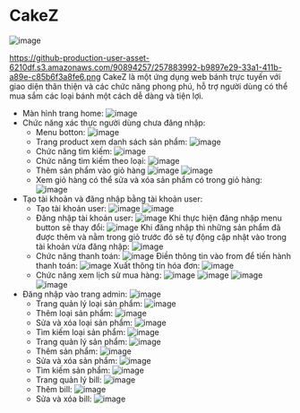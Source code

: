 # CakeZ 

![image](https://github.com/TranNgocAnhThai2004110031/CakeZ/assets/90894257/ee60cc3c-cec1-4993-92b1-00dabfd0bec5)

https://github-production-user-asset-6210df.s3.amazonaws.com/90894257/257883992-b9897e29-33a1-411b-a89e-c85b6f3a8fe6.png
CakeZ là một ứng dụng web bánh trực tuyến với giao diện thân thiện và các chức năng phong phú, hỗ trợ người dùng có thể mua sắm các loại bánh một cách dễ dàng và tiện lợi.
- Màn hình trang home:
  ![image](https://github.com/TranNgocAnhThai2004110031/CakeZ/assets/90894257/b9897e29-33a1-411b-a89e-c85b6f3a8fe6)
- Chức năng xác thực người dùng chưa đăng nhập:
  + Menu botton:
  ![image](https://github.com/TranNgocAnhThai2004110031/CakeZ/assets/90894257/d93cf4b6-caf8-4449-8910-ceb14d9fdae5)
  + Trang product xem danh sách sản phẩm:
  ![image](https://github.com/TranNgocAnhThai2004110031/CakeZ/assets/90894257/6f399b31-5796-4a94-844e-6dfd928d94a6)
  + Chức năng tìm kiếm:
  ![image](https://github.com/TranNgocAnhThai2004110031/CakeZ/assets/90894257/792058c6-98a0-432c-b9cc-16a83e2bb64b)
  + Chức năng tìm kiếm theo loại:
  ![image](https://github.com/TranNgocAnhThai2004110031/CakeZ/assets/90894257/7199b95a-8af7-4fc1-be4c-04bb89f9cff7)
  + Thêm sản phẩm vào giỏ hàng
  ![image](https://github.com/TranNgocAnhThai2004110031/CakeZ/assets/90894257/d60ff898-453a-4fcf-b1d5-773ccb93cfd3)
  ![image](https://github.com/TranNgocAnhThai2004110031/CakeZ/assets/90894257/a720b9e0-77bd-4afd-a2ff-f5ff3c2f9f35)
  + Xem giỏ hàng có thể sửa và xóa sản phẩm có trong giỏ hàng:
  ![image](https://github.com/TranNgocAnhThai2004110031/CakeZ/assets/90894257/eee64a92-8d7f-4f05-bdee-f0d4d9317fa5)
- Tạo tài khoản và đăng nhập bằng tài khoản user:
  + Tạo tài khoản user:
  ![image](https://github.com/TranNgocAnhThai2004110031/CakeZ/assets/90894257/da912d6d-f9fa-4340-98a2-4cc34d81d032)
  ![image](https://github.com/TranNgocAnhThai2004110031/CakeZ/assets/90894257/f31063eb-00dd-4d2e-9dc1-a28b47047236)
  + Đăng nhập tài khoản user:
  ![image](https://github.com/TranNgocAnhThai2004110031/CakeZ/assets/90894257/80f3ba6e-f469-4fdb-8249-f0134d895aca)
  Khi thực hiện đăng nhập menu button sẽ thay đổi:
  ![image](https://github.com/TranNgocAnhThai2004110031/CakeZ/assets/90894257/c534216a-22cc-47ef-8cb2-39bf7875d621)
  Khi đăng nhập thì những sản phẩm đã được thêm và nằm trong giỏ trước đó sẽ tự động cập nhật vào trong tài khoản vừa đăng nhập:
  ![image](https://github.com/TranNgocAnhThai2004110031/CakeZ/assets/90894257/6eaff269-8555-414e-8b00-6bc9902238c4)
  + Chức năng thanh toán:
  ![image](https://github.com/TranNgocAnhThai2004110031/CakeZ/assets/90894257/8bd74d91-ed4d-49e7-a824-50397452eca6)
  Điền thông tin vào from để tiến hành thanh toán:
  ![image](https://github.com/TranNgocAnhThai2004110031/CakeZ/assets/90894257/6c6adf95-db6b-49a3-9129-d1c6fe589e26)
  Xuất thông tin hóa đơn:
  ![image](https://github.com/TranNgocAnhThai2004110031/CakeZ/assets/90894257/d6a89d17-b6e0-4ce5-bbc7-e27da1760ccf)
  + Chức năng xem lịch sử mua hàng:
  ![image](https://github.com/TranNgocAnhThai2004110031/CakeZ/assets/90894257/d0e19be5-ae70-46cd-ae62-7be7885b54a4)
  ![image](https://github.com/TranNgocAnhThai2004110031/CakeZ/assets/90894257/2ec85e8c-e3d7-495f-b5e3-afb69d2d6a64)
  ![image](https://github.com/TranNgocAnhThai2004110031/CakeZ/assets/90894257/819f8379-4ca4-4f2f-9b4c-0877d88292ae)
  ![image](https://github.com/TranNgocAnhThai2004110031/CakeZ/assets/90894257/8a2373a7-e703-46de-8c79-e492e0b3c1d5)
- Đăng nhập vào trang admin:
  ![image](https://github.com/TranNgocAnhThai2004110031/CakeZ/assets/90894257/9b910d43-8504-4d7e-a43c-f965843962ec)
  + Trang quản lý loại sản phẩm:
  ![image](https://github.com/TranNgocAnhThai2004110031/CakeZ/assets/90894257/313c9fd4-8daf-41f7-93e8-a1ae18b693b2)
  + Thêm loại sản phẩm:
  ![image](https://github.com/TranNgocAnhThai2004110031/CakeZ/assets/90894257/66a8a8d3-2eda-4e23-a734-0e9feb9f4327)
  + Sửa và xóa loại sản phẩm:
  ![image](https://github.com/TranNgocAnhThai2004110031/CakeZ/assets/90894257/cfb6ca13-e89b-4e51-86eb-b45a6cf277dc)
  + Tìm kiếm loại sản phẩm:
  ![image](https://github.com/TranNgocAnhThai2004110031/CakeZ/assets/90894257/dcf9560a-033b-4c22-9a82-76649ac4e2fc)
  + Trang quản lý sản phẩm:
  ![image](https://github.com/TranNgocAnhThai2004110031/CakeZ/assets/90894257/527111f3-30c6-4bde-b1e4-9541f58c9381)
  + Thêm sản phẩm:
  ![image](https://github.com/TranNgocAnhThai2004110031/CakeZ/assets/90894257/81b36354-73f6-424f-9fc0-0a41819c8190)
  + Sửa và xóa sản phẩm:
  ![image](https://github.com/TranNgocAnhThai2004110031/CakeZ/assets/90894257/7701f624-20f8-4b8b-9602-3ba2284c7250)
  + Tìm kiếm sản phẩm:
  ![image](https://github.com/TranNgocAnhThai2004110031/CakeZ/assets/90894257/a10faf01-a007-4a0a-93dd-78e5e044c1d1)
  + Trang quản lý bill:
  ![image](https://github.com/TranNgocAnhThai2004110031/CakeZ/assets/90894257/20d52907-a887-4b8f-8117-bb2b92d87e47)
  + Thêm bill:
  ![image](https://github.com/TranNgocAnhThai2004110031/CakeZ/assets/90894257/c1f5e431-e6e0-4f79-92e3-3ae2b8953604)
  + Sửa và xóa bill:
  ![image](https://github.com/TranNgocAnhThai2004110031/CakeZ/assets/90894257/f21cbc30-51bb-4b2f-bfe9-7193c5a516e6)
